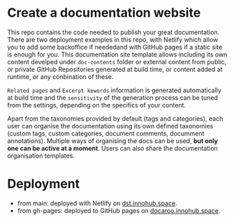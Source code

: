 # Create a documentation website
This repo contains the code needed to publish your great documentation. There are two deployment examples in this repo, with Netlify which allow you to add some backoffice if neededand with GitHub pages if a static site is enough for you. This documentation site template allows including its own content develped under `doc-contents` folder or external content from public, or private GitHub Repositories generated at build time, or content added at runtime, or any conbination of these.

`Related pages` and `Excerpt kewords` information is generated automatically at build time and the `sensitivity` of the generation process can be tuned from the settings, depending on the specifics of your content.

Apart from the taxonomies provided by default (tags and categories), each user can organise the documentation using its own defined taxonomies (custom tags, custom categories, document comments, documment annotations). Multiple ways of organising the docs can be used, **but only one can be active at a moment**. Users can also share the documentation organisation templates.


# Deployment
- from main: deployed with Netlify on [dst.innohub.space](https://dst.innohub.space). 
- from gh-pages: deployed to GitHub pages on [docaroo.innohub.space](https://docaroo.innohub.space).
